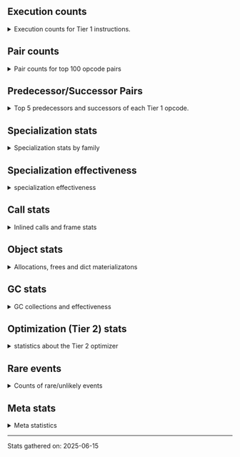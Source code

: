 ## Execution counts

<details>
<summary> Execution counts for Tier 1 instructions. </summary>


The "miss ratio" column shows the percentage of times the instruction
executed that it deoptimized. When this happens, the base unspecialized
instruction is not counted.

<table>
<thead>
<tr>
<th align="left">Name</th>
<th align="right">Base Count</th>
<th align="right">Head Count</th>
<th align="right">Change</th>
</tr>
</thead>
<tbody>
<tr>
<td align="left">CALL_INTRINSIC_1</td>
<td align="right">7,763,520</td>
<td align="right">5,370</td>
<td align="right">-99.9%</td>
</tr>
<tr>
<td align="left">LIST_EXTEND</td>
<td align="right">7,763,520</td>
<td align="right">5,370</td>
<td align="right">-99.9%</td>
</tr>
<tr>
<td align="left">FOR_ITER_RANGE</td>
<td align="right">11,945,086</td>
<td align="right">606,652</td>
<td align="right">-94.9%</td>
</tr>
<tr>
<td align="left">BUILD_LIST</td>
<td align="right">8,362,048</td>
<td align="right">603,898</td>
<td align="right">-92.8%</td>
</tr>
<tr>
<td align="left">BINARY_OP_SUBTRACT_INT</td>
<td align="right">3,583,166</td>
<td align="right">600,659</td>
<td align="right">-83.2%</td>
</tr>
<tr>
<td align="left">CALL_METHOD_DESCRIPTOR_NOARGS</td>
<td align="right">11,944,816</td>
<td align="right">4,186,666</td>
<td align="right">-64.9%</td>
</tr>
<tr>
<td align="left">LOAD_ATTR_SLOT</td>
<td align="right">54,345,266</td>
<td align="right">23,312,666</td>
<td align="right">-57.1%</td>
</tr>
<tr>
<td align="left">LOAD_ATTR_METHOD_NO_DICT</td>
<td align="right">30,459,623</td>
<td align="right">14,943,323</td>
<td align="right">-50.9%</td>
</tr>
<tr>
<td align="left">NOP</td>
<td align="right">16,725,184</td>
<td align="right">8,967,034</td>
<td align="right">-46.4%</td>
</tr>
<tr>
<td align="left">LOAD_SMALL_INT</td>
<td align="right">7,171,139</td>
<td align="right">4,188,632</td>
<td align="right">-41.6%</td>
</tr>
<tr>
<td align="left">LOAD_ATTR</td>
<td align="right">19,119,839</td>
<td align="right">11,359,792</td>
<td align="right">-40.6%</td>
</tr>
<tr>
<td align="left">PUSH_NULL</td>
<td align="right">40,015,617</td>
<td align="right">24,499,317</td>
<td align="right">-38.8%</td>
</tr>
<tr>
<td align="left">STORE_FAST</td>
<td align="right">56,155,780</td>
<td align="right">37,656,973</td>
<td align="right">-32.9%</td>
</tr>
<tr>
<td align="left">TO_BOOL_BOOL</td>
<td align="right">58,528,662</td>
<td align="right">43,012,362</td>
<td align="right">-26.5%</td>
</tr>
<tr>
<td align="left">CALL_PY_EXACT_ARGS</td>
<td align="right">43,604,911</td>
<td align="right">32,864,254</td>
<td align="right">-24.6%</td>
</tr>
<tr>
<td align="left">LOAD_FAST_BORROW</td>
<td align="right">318,943,057</td>
<td align="right">255,688,486</td>
<td align="right">-19.8%</td>
</tr>
<tr>
<td align="left">POP_JUMP_IF_FALSE</td>
<td align="right">79,434,634</td>
<td align="right">63,918,334</td>
<td align="right">-19.5%</td>
</tr>
<tr>
<td align="left">LOAD_ATTR_INSTANCE_VALUE</td>
<td align="right">102,734,764</td>
<td align="right">87,218,464</td>
<td align="right">-15.1%</td>
</tr>
<tr>
<td align="left">LOAD_ATTR_METHOD_WITH_VALUES</td>
<td align="right">50,172,539</td>
<td align="right">44,207,525</td>
<td align="right">-11.9%</td>
</tr>
<tr>
<td align="left">RESUME_CHECK</td>
<td align="right">76,452,138</td>
<td align="right">68,693,988</td>
<td align="right">-10.1%</td>
</tr>
<tr>
<td align="left">LOAD_CONST</td>
<td align="right">91,981,963</td>
<td align="right">91,981,963</td>
<td align="right">0.0%</td>
</tr>
<tr>
<td align="left">RETURN_VALUE</td>
<td align="right">83,021,377</td>
<td align="right">83,021,377</td>
<td align="right">0.0%</td>
</tr>
<tr>
<td align="left">POP_TOP</td>
<td align="right">69,281,224</td>
<td align="right">69,281,224</td>
<td align="right">0.0%</td>
</tr>
<tr>
<td align="left">LOAD_FAST_BORROW_LOAD_FAST_BORROW</td>
<td align="right">62,111,617</td>
<td align="right">62,111,617</td>
<td align="right">0.0%</td>
</tr>
<tr>
<td align="left">STORE_ATTR_SLOT</td>
<td align="right">54,345,651</td>
<td align="right">54,345,651</td>
<td align="right">0.0%</td>
</tr>
<tr>
<td align="left">INTERPRETER_EXIT</td>
<td align="right">23,291,017</td>
<td align="right">23,291,017</td>
<td align="right">0.0%</td>
</tr>
<tr>
<td align="left">LOAD_GLOBAL_MODULE</td>
<td align="right">21,506,040</td>
<td align="right">21,506,040</td>
<td align="right">0.0%</td>
</tr>
<tr>
<td align="left">LOAD_ATTR_MODULE</td>
<td align="right">20,308,053</td>
<td align="right">20,308,053</td>
<td align="right">0.0%</td>
</tr>
<tr>
<td align="left">TO_BOOL_NONE</td>
<td align="right">19,110,205</td>
<td align="right">19,110,205</td>
<td align="right">0.0%</td>
</tr>
<tr>
<td align="left">CALL_FUNCTION_EX</td>
<td align="right">14,929,984</td>
<td align="right">14,929,984</td>
<td align="right">0.0%</td>
</tr>
<tr>
<td align="left">CALL_METHOD_DESCRIPTOR_O</td>
<td align="right">14,929,915</td>
<td align="right">14,929,915</td>
<td align="right">0.0%</td>
</tr>
<tr>
<td align="left">POP_JUMP_IF_NOT_NONE</td>
<td align="right">13,140,290</td>
<td align="right">13,140,290</td>
<td align="right">0.0%</td>
</tr>
<tr>
<td align="left">JUMP_BACKWARD_NO_JIT</td>
<td align="right">11,945,090</td>
<td align="right"></td>
<td align="right"></td>
</tr>
<tr>
<td align="left">STORE_ATTR_INSTANCE_VALUE</td>
<td align="right">11,349,568</td>
<td align="right">11,349,568</td>
<td align="right">0.0%</td>
</tr>
<tr>
<td align="left">POP_JUMP_IF_NONE</td>
<td align="right">10,750,016</td>
<td align="right">10,750,016</td>
<td align="right">0.0%</td>
</tr>
<tr>
<td align="left">CALL_NON_PY_GENERAL</td>
<td align="right">8,363,871</td>
<td align="right">8,363,871</td>
<td align="right">0.0%</td>
</tr>
<tr>
<td align="left">EXIT_INIT_CHECK</td>
<td align="right">8,360,891</td>
<td align="right">8,360,891</td>
<td align="right">0.0%</td>
</tr>
<tr>
<td align="left">CALL_ALLOC_AND_ENTER_INIT</td>
<td align="right">8,360,891</td>
<td align="right">8,360,891</td>
<td align="right">0.0%</td>
</tr>
<tr>
<td align="left">RETURN_GENERATOR</td>
<td align="right">8,360,832</td>
<td align="right">8,360,832</td>
<td align="right">0.0%</td>
</tr>
<tr>
<td align="left">POP_JUMP_IF_TRUE</td>
<td align="right">7,768,129</td>
<td align="right">7,768,129</td>
<td align="right">0.0%</td>
</tr>
<tr>
<td align="left">LOAD_FAST</td>
<td align="right">7,172,293</td>
<td align="right">7,172,293</td>
<td align="right">0.0%</td>
</tr>
<tr>
<td align="left">BUILD_TUPLE</td>
<td align="right">7,166,912</td>
<td align="right">7,166,912</td>
<td align="right">0.0%</td>
</tr>
<tr>
<td align="left">BUILD_MAP</td>
<td align="right">7,166,592</td>
<td align="right">7,166,592</td>
<td align="right">0.0%</td>
</tr>
<tr>
<td align="left">CALL_BUILTIN_FAST</td>
<td align="right">7,166,524</td>
<td align="right">7,166,524</td>
<td align="right">0.0%</td>
</tr>
<tr>
<td align="left">DICT_MERGE</td>
<td align="right">7,166,336</td>
<td align="right">7,166,336</td>
<td align="right">0.0%</td>
</tr>
<tr>
<td align="left">DELETE_FAST</td>
<td align="right">7,166,272</td>
<td align="right">7,166,272</td>
<td align="right">0.0%</td>
</tr>
<tr>
<td align="left">SEND_GEN</td>
<td align="right">5,972,154</td>
<td align="right">5,972,154</td>
<td align="right">0.0%</td>
</tr>
<tr>
<td align="left">TO_BOOL</td>
<td align="right">5,378,217</td>
<td align="right">5,378,217</td>
<td align="right">0.0%</td>
</tr>
<tr>
<td align="left">END_SEND</td>
<td align="right">5,374,848</td>
<td align="right">5,374,848</td>
<td align="right">0.0%</td>
</tr>
<tr>
<td align="left">GET_AWAITABLE</td>
<td align="right">5,374,848</td>
<td align="right">5,374,848</td>
<td align="right">0.0%</td>
</tr>
<tr>
<td align="left">COMPARE_OP_INT</td>
<td align="right">3,586,170</td>
<td align="right">3,586,170</td>
<td align="right">0.0%</td>
</tr>
<tr>
<td align="left">CALL_PY_GENERAL</td>
<td align="right">3,583,671</td>
<td align="right">3,583,671</td>
<td align="right">0.0%</td>
</tr>
<tr>
<td align="left">JUMP_BACKWARD_NO_INTERRUPT</td>
<td align="right">1,791,680</td>
<td align="right">1,791,680</td>
<td align="right">0.0%</td>
</tr>
<tr>
<td align="left">YIELD_VALUE</td>
<td align="right">1,791,680</td>
<td align="right">1,791,680</td>
<td align="right">0.0%</td>
</tr>
<tr>
<td align="left">LOAD_GLOBAL_BUILTIN</td>
<td align="right">1,201,959</td>
<td align="right">1,201,959</td>
<td align="right">0.0%</td>
</tr>
<tr>
<td align="left">CALL_BUILTIN_CLASS</td>
<td align="right">1,196,217</td>
<td align="right">1,196,217</td>
<td align="right">0.0%</td>
</tr>
<tr>
<td align="left">SEND</td>
<td align="right">1,194,688</td>
<td align="right">1,194,688</td>
<td align="right">0.0%</td>
</tr>
<tr>
<td align="left">SWAP</td>
<td align="right">1,194,629</td>
<td align="right">1,194,629</td>
<td align="right">0.0%</td>
</tr>
<tr>
<td align="left">LOAD_SPECIAL</td>
<td align="right">1,194,372</td>
<td align="right">1,194,372</td>
<td align="right">0.0%</td>
</tr>
<tr>
<td align="left">POP_ITER</td>
<td align="right">601,281</td>
<td align="right">601,281</td>
<td align="right">0.0%</td>
</tr>
<tr>
<td align="left">GET_ITER</td>
<td align="right">601,217</td>
<td align="right">601,217</td>
<td align="right">0.0%</td>
</tr>
<tr>
<td align="left">TO_BOOL_LIST</td>
<td align="right">599,741</td>
<td align="right">599,741</td>
<td align="right">0.0%</td>
</tr>
<tr>
<td align="left">COPY</td>
<td align="right">599,107</td>
<td align="right">599,107</td>
<td align="right">0.0%</td>
</tr>
<tr>
<td align="left">CALL_BUILTIN_FAST_WITH_KEYWORDS</td>
<td align="right">597,309</td>
<td align="right">597,309</td>
<td align="right">0.0%</td>
</tr>
<tr>
<td align="left">CALL_KW_NON_PY</td>
<td align="right">597,246</td>
<td align="right">597,246</td>
<td align="right">0.0%</td>
</tr>
<tr>
<td align="left">CALL_LEN</td>
<td align="right">3,837</td>
<td align="right">3,837</td>
<td align="right">0.0%</td>
</tr>
<tr>
<td align="left">JUMP_FORWARD</td>
<td align="right">3,009</td>
<td align="right">3,009</td>
<td align="right">0.0%</td>
</tr>
<tr>
<td align="left">CALL</td>
<td align="right">2,939</td>
<td align="right">2,939</td>
<td align="right">0.0%</td>
</tr>
<tr>
<td align="left">FOR_ITER_LIST</td>
<td align="right">2,621</td>
<td align="right">2,621</td>
<td align="right">0.0%</td>
</tr>
<tr>
<td align="left">TO_BOOL_INT</td>
<td align="right">1,658</td>
<td align="right">1,658</td>
<td align="right">0.0%</td>
</tr>
<tr>
<td align="left">LOAD_GLOBAL</td>
<td align="right">1,655</td>
<td align="right">1,655</td>
<td align="right">0.0%</td>
</tr>
<tr>
<td align="left">CALL_METHOD_DESCRIPTOR_FAST_WITH_KEYWORDS</td>
<td align="right">1,469</td>
<td align="right">1,469</td>
<td align="right">0.0%</td>
</tr>
<tr>
<td align="left">STORE_ATTR</td>
<td align="right">1,352</td>
<td align="right">1,352</td>
<td align="right">0.0%</td>
</tr>
<tr>
<td align="left">BINARY_OP_ADD_FLOAT</td>
<td align="right">1,279</td>
<td align="right">1,279</td>
<td align="right">0.0%</td>
</tr>
<tr>
<td align="left">LOAD_DEREF</td>
<td align="right">768</td>
<td align="right">768</td>
<td align="right">0.0%</td>
</tr>
<tr>
<td align="left">COPY_FREE_VARS</td>
<td align="right">704</td>
<td align="right">704</td>
<td align="right">0.0%</td>
</tr>
<tr>
<td align="left">LOAD_SUPER_ATTR_METHOD</td>
<td align="right">504</td>
<td align="right">504</td>
<td align="right">0.0%</td>
</tr>
<tr>
<td align="left">CALL_ISINSTANCE</td>
<td align="right">446</td>
<td align="right">446</td>
<td align="right">0.0%</td>
</tr>
<tr>
<td align="left">IS_OP</td>
<td align="right">384</td>
<td align="right">384</td>
<td align="right">0.0%</td>
</tr>
<tr>
<td align="left">BINARY_OP_EXTEND</td>
<td align="right">378</td>
<td align="right">378</td>
<td align="right">0.0%</td>
</tr>
<tr>
<td align="left">FOR_ITER</td>
<td align="right">267</td>
<td align="right">267</td>
<td align="right">0.0%</td>
</tr>
<tr>
<td align="left">MAKE_FUNCTION</td>
<td align="right">256</td>
<td align="right">256</td>
<td align="right">0.0%</td>
</tr>
<tr>
<td align="left">SET_FUNCTION_ATTRIBUTE</td>
<td align="right">256</td>
<td align="right">256</td>
<td align="right">0.0%</td>
</tr>
<tr>
<td align="left">LOAD_ATTR_CLASS</td>
<td align="right">254</td>
<td align="right">254</td>
<td align="right">0.0%</td>
</tr>
<tr>
<td align="left">UNPACK_SEQUENCE_TWO_TUPLE</td>
<td align="right">252</td>
<td align="right">252</td>
<td align="right">0.0%</td>
</tr>
<tr>
<td align="left">BINARY_OP</td>
<td align="right">246</td>
<td align="right">246</td>
<td align="right">0.0%</td>
</tr>
<tr>
<td align="left">STORE_FAST_STORE_FAST</td>
<td align="right">192</td>
<td align="right">192</td>
<td align="right">0.0%</td>
</tr>
<tr>
<td align="left">CALL_METHOD_DESCRIPTOR_FAST</td>
<td align="right">190</td>
<td align="right">190</td>
<td align="right">0.0%</td>
</tr>
<tr>
<td align="left">COMPARE_OP</td>
<td align="right">185</td>
<td align="right">185</td>
<td align="right">0.0%</td>
</tr>
<tr>
<td align="left">LOAD_SUPER_ATTR</td>
<td align="right">176</td>
<td align="right">176</td>
<td align="right">0.0%</td>
</tr>
<tr>
<td align="left">CHECK_EXC_MATCH</td>
<td align="right">129</td>
<td align="right">129</td>
<td align="right">0.0%</td>
</tr>
<tr>
<td align="left">POP_EXCEPT</td>
<td align="right">129</td>
<td align="right">129</td>
<td align="right">0.0%</td>
</tr>
<tr>
<td align="left">PUSH_EXC_INFO</td>
<td align="right">129</td>
<td align="right">129</td>
<td align="right">0.0%</td>
</tr>
<tr>
<td align="left">UNARY_INVERT</td>
<td align="right">128</td>
<td align="right">128</td>
<td align="right">0.0%</td>
</tr>
<tr>
<td align="left">UNARY_NOT</td>
<td align="right">128</td>
<td align="right">128</td>
<td align="right">0.0%</td>
</tr>
<tr>
<td align="left">MAKE_CELL</td>
<td align="right">128</td>
<td align="right">128</td>
<td align="right">0.0%</td>
</tr>
<tr>
<td align="left">BINARY_OP_SUBSCR_DICT</td>
<td align="right">127</td>
<td align="right">127</td>
<td align="right">0.0%</td>
</tr>
<tr>
<td align="left">CALL_BUILTIN_O</td>
<td align="right">126</td>
<td align="right">126</td>
<td align="right">0.0%</td>
</tr>
<tr>
<td align="left">LOAD_ATTR_NONDESCRIPTOR_WITH_VALUES</td>
<td align="right">126</td>
<td align="right">126</td>
<td align="right">0.0%</td>
</tr>
<tr>
<td align="left">RESUME</td>
<td align="right">92</td>
<td align="right">92</td>
<td align="right">0.0%</td>
</tr>
<tr>
<td align="left">UNPACK_SEQUENCE</td>
<td align="right">88</td>
<td align="right">88</td>
<td align="right">0.0%</td>
</tr>
<tr>
<td align="left">IMPORT_NAME</td>
<td align="right">65</td>
<td align="right">65</td>
<td align="right">0.0%</td>
</tr>
<tr>
<td align="left">LOAD_FAST_LOAD_FAST</td>
<td align="right">65</td>
<td align="right">65</td>
<td align="right">0.0%</td>
</tr>
<tr>
<td align="left">RAISE_VARARGS</td>
<td align="right">64</td>
<td align="right">64</td>
<td align="right">0.0%</td>
</tr>
<tr>
<td align="left">RERAISE</td>
<td align="right">64</td>
<td align="right">64</td>
<td align="right">0.0%</td>
</tr>
<tr>
<td align="left">STORE_DEREF</td>
<td align="right">64</td>
<td align="right">64</td>
<td align="right">0.0%</td>
</tr>
<tr>
<td align="left">BINARY_OP_SUBSCR_GETITEM</td>
<td align="right">64</td>
<td align="right">64</td>
<td align="right">0.0%</td>
</tr>
<tr>
<td align="left">BINARY_OP_SUBSCR_TUPLE_INT</td>
<td align="right">64</td>
<td align="right">64</td>
<td align="right">0.0%</td>
</tr>
<tr>
<td align="left">BINARY_OP_ADD_INT</td>
<td align="right">63</td>
<td align="right">63</td>
<td align="right">0.0%</td>
</tr>
<tr>
<td align="left">BINARY_OP_SUBTRACT_FLOAT</td>
<td align="right">63</td>
<td align="right">63</td>
<td align="right">0.0%</td>
</tr>
<tr>
<td align="left">CALL_BOUND_METHOD_EXACT_ARGS</td>
<td align="right">63</td>
<td align="right">63</td>
<td align="right">0.0%</td>
</tr>
<tr>
<td align="left">CALL_BOUND_METHOD_GENERAL</td>
<td align="right">63</td>
<td align="right">63</td>
<td align="right">0.0%</td>
</tr>
<tr>
<td align="left">CALL_KW_PY</td>
<td align="right">63</td>
<td align="right">63</td>
<td align="right">0.0%</td>
</tr>
<tr>
<td align="left">CALL_TYPE_1</td>
<td align="right">63</td>
<td align="right">63</td>
<td align="right">0.0%</td>
</tr>
<tr>
<td align="left">CONTAINS_OP_DICT</td>
<td align="right">63</td>
<td align="right">63</td>
<td align="right">0.0%</td>
</tr>
<tr>
<td align="left">CONTAINS_OP_SET</td>
<td align="right">63</td>
<td align="right">63</td>
<td align="right">0.0%</td>
</tr>
<tr>
<td align="left">STORE_SUBSCR_DICT</td>
<td align="right">63</td>
<td align="right">63</td>
<td align="right">0.0%</td>
</tr>
<tr>
<td align="left">CALL_KW</td>
<td align="right">46</td>
<td align="right">46</td>
<td align="right">0.0%</td>
</tr>
<tr>
<td align="left">CONTAINS_OP</td>
<td align="right">44</td>
<td align="right">44</td>
<td align="right">0.0%</td>
</tr>
<tr>
<td align="left">STORE_SUBSCR</td>
<td align="right">23</td>
<td align="right">23</td>
<td align="right">0.0%</td>
</tr>
<tr>
<td align="left">JUMP_BACKWARD</td>
<td align="right">6</td>
<td align="right">6</td>
<td align="right">0.0%</td>
</tr>
<tr>
<td align="left">FOR_ITER_TUPLE</td>
<td align="right">2</td>
<td align="right">2</td>
<td align="right">0.0%</td>
</tr>
<tr>
<td align="left">IMPORT_FROM</td>
<td align="right">1</td>
<td align="right">1</td>
<td align="right">0.0%</td>
</tr>
<tr>
<td align="left">LOAD_FAST_CHECK</td>
<td align="right">1</td>
<td align="right">1</td>
<td align="right">0.0%</td>
</tr>
<tr>
<td align="left">STORE_FAST_LOAD_FAST</td>
<td align="right">1</td>
<td align="right">1</td>
<td align="right">0.0%</td>
</tr>
<tr>
<td align="left">STORE_GLOBAL</td>
<td align="right">1</td>
<td align="right">1</td>
<td align="right">0.0%</td>
</tr>
<tr>
<td align="left">COMPARE_OP_STR</td>
<td align="right">1</td>
<td align="right">1</td>
<td align="right">0.0%</td>
</tr>
<tr>
<td align="left">TO_BOOL_ALWAYS_TRUE</td>
<td align="right">1</td>
<td align="right">1</td>
<td align="right">0.0%</td>
</tr>
<tr>
<td align="left">ENTER_EXECUTOR</td>
<td align="right"></td>
<td align="right">11,338,432</td>
<td align="right"></td>
</tr>
<tr>
<td align="left">JUMP_BACKWARD_JIT</td>
<td align="right"></td>
<td align="right">606,658</td>
<td align="right"></td>
</tr>
</tbody>
</table>


</details>

## Pair counts

<details>
<summary> Pair counts for top 100 opcode pairs </summary>


Pairs of specialized operations that deoptimize and are then followed by
the corresponding unspecialized instruction are not counted as pairs.

Not included in comparative output.


</details>

## Predecessor/Successor Pairs

<details>
<summary> Top 5 predecessors and successors of each Tier 1 opcode. </summary>


This does not include the unspecialized instructions that occur after a
specialized instruction deoptimizes.

Not included in comparative output.


</details>

## Specialization stats

<details>
<summary> Specialization stats by family </summary>

### BINARY_OP

<details>
<summary> specialization stats for BINARY_OP family </summary>

<table>
<thead>
<tr>
<th align="left">Kind</th>
<th align="right">Base Count</th>
<th align="right">Base Ratio</th>
<th align="right">Head Count</th>
<th align="right">Head Ratio</th>
<th align="right">Change</th>
</tr>
</thead>
<tbody>
<tr>
<td align="left">
hit
<details>
<summary>ⓘ</summary>

Specialized instructions that complete.
</details>
</td>
<td align="right">3,585,204</td>
<td align="right">100.0%</td>
<td align="right">602,697</td>
<td align="right">100.0%</td>
<td align="right">-83.2%</td>
</tr>
<tr>
<td align="left">
deferred
<details>
<summary>ⓘ</summary>

Lists the number of "deferred" (i.e. not specialized) instructions executed.
</details>
</td>
<td align="right">13</td>
<td align="right">0.0%</td>
<td align="right">13</td>
<td align="right">0.0%</td>
<td align="right">0.0%</td>
</tr>
</tbody>
</table>

<table>
<thead>
<tr>
<th align="left">Success</th>
<th align="right">Base Count</th>
<th align="right">Base Ratio</th>
<th align="right">Head Count</th>
<th align="right">Head Ratio</th>
<th align="right">Change</th>
</tr>
</thead>
<tbody>
<tr>
<td align="left">Success</td>
<td align="right">233</td>
<td align="right">100.0%</td>
<td align="right">233</td>
<td align="right">100.0%</td>
<td align="right">0.0%</td>
</tr>
<tr>
<td align="left">Failure</td>
<td align="right">0</td>
<td align="right">0.0%</td>
<td align="right">0</td>
<td align="right">0.0%</td>
<td align="right"></td>
</tr>
</tbody>
</table>


</details>

### CALL

<details>
<summary> specialization stats for CALL family </summary>

<table>
<thead>
<tr>
<th align="left">Kind</th>
<th align="right">Base Count</th>
<th align="right">Base Ratio</th>
<th align="right">Head Count</th>
<th align="right">Head Ratio</th>
<th align="right">Change</th>
</tr>
</thead>
<tbody>
<tr>
<td align="left">
hit
<details>
<summary>ⓘ</summary>

Specialized instructions that complete.
</details>
</td>
<td align="right">87,806,461</td>
<td align="right">100.0%</td>
<td align="right">69,307,654</td>
<td align="right">100.0%</td>
<td align="right">-21.1%</td>
</tr>
<tr>
<td align="left">
deferred
<details>
<summary>ⓘ</summary>

Lists the number of "deferred" (i.e. not specialized) instructions executed.
</details>
</td>
<td align="right">572</td>
<td align="right">0.0%</td>
<td align="right">572</td>
<td align="right">0.0%</td>
<td align="right">0.0%</td>
</tr>
<tr>
<td align="left">
miss
<details>
<summary>ⓘ</summary>

Specialized instructions that deopt.
</details>
</td>
<td align="right">379</td>
<td align="right">0.0%</td>
<td align="right">379</td>
<td align="right">0.0%</td>
<td align="right">0.0%</td>
</tr>
</tbody>
</table>

<table>
<thead>
<tr>
<th align="left">Success</th>
<th align="right">Base Count</th>
<th align="right">Base Ratio</th>
<th align="right">Head Count</th>
<th align="right">Head Ratio</th>
<th align="right">Change</th>
</tr>
</thead>
<tbody>
<tr>
<td align="left">Success</td>
<td align="right">2,746</td>
<td align="right">100.0%</td>
<td align="right">2,746</td>
<td align="right">100.0%</td>
<td align="right">0.0%</td>
</tr>
<tr>
<td align="left">Failure</td>
<td align="right">0</td>
<td align="right">0.0%</td>
<td align="right">0</td>
<td align="right">0.0%</td>
<td align="right"></td>
</tr>
</tbody>
</table>

<table>
<thead>
<tr>
<th align="left">Failure kind</th>
<th align="right">Base Count</th>
<th align="right">Base Ratio</th>
<th align="right">Head Count</th>
<th align="right">Head Ratio</th>
<th align="right">Change</th>
</tr>
</thead>
<tbody>
<tr>
<td align="left">init not python</td>
<td align="right">21</td>
<td align="right">21 / 0 !!</td>
<td align="right">21</td>
<td align="right">21 / 0 !!</td>
<td align="right">0.0%</td>
</tr>
</tbody>
</table>


</details>

### CALL_KW

<details>
<summary> specialization stats for CALL_KW family </summary>

<table>
<thead>
<tr>
<th align="left">Kind</th>
<th align="right">Base Count</th>
<th align="right">Base Ratio</th>
<th align="right">Head Count</th>
<th align="right">Head Ratio</th>
<th align="right">Change</th>
</tr>
</thead>
<tbody>
<tr>
<td align="left">
deferred
<details>
<summary>ⓘ</summary>

Lists the number of "deferred" (i.e. not specialized) instructions executed.
</details>
</td>
<td align="right">3</td>
<td align="right">6.5%</td>
<td align="right">3</td>
<td align="right">6.5%</td>
<td align="right">0.0%</td>
</tr>
</tbody>
</table>

<table>
<thead>
<tr>
<th align="left">Success</th>
<th align="right">Base Count</th>
<th align="right">Base Ratio</th>
<th align="right">Head Count</th>
<th align="right">Head Ratio</th>
<th align="right">Change</th>
</tr>
</thead>
<tbody>
<tr>
<td align="left">Success</td>
<td align="right">43</td>
<td align="right">100.0%</td>
<td align="right">43</td>
<td align="right">100.0%</td>
<td align="right">0.0%</td>
</tr>
<tr>
<td align="left">Failure</td>
<td align="right">0</td>
<td align="right">0.0%</td>
<td align="right">0</td>
<td align="right">0.0%</td>
<td align="right"></td>
</tr>
</tbody>
</table>


</details>

### COMPARE_OP

<details>
<summary> specialization stats for COMPARE_OP family </summary>

<table>
<thead>
<tr>
<th align="left">Kind</th>
<th align="right">Base Count</th>
<th align="right">Base Ratio</th>
<th align="right">Head Count</th>
<th align="right">Head Ratio</th>
<th align="right">Change</th>
</tr>
</thead>
<tbody>
<tr>
<td align="left">
deferred
<details>
<summary>ⓘ</summary>

Lists the number of "deferred" (i.e. not specialized) instructions executed.
</details>
</td>
<td align="right">137</td>
<td align="right">0.0%</td>
<td align="right">137</td>
<td align="right">0.0%</td>
<td align="right">0.0%</td>
</tr>
<tr>
<td align="left">
hit
<details>
<summary>ⓘ</summary>

Specialized instructions that complete.
</details>
</td>
<td align="right">3,586,171</td>
<td align="right">100.0%</td>
<td align="right">3,586,171</td>
<td align="right">100.0%</td>
<td align="right">0.0%</td>
</tr>
</tbody>
</table>

<table>
<thead>
<tr>
<th align="left">Success</th>
<th align="right">Base Count</th>
<th align="right">Base Ratio</th>
<th align="right">Head Count</th>
<th align="right">Head Ratio</th>
<th align="right">Change</th>
</tr>
</thead>
<tbody>
<tr>
<td align="left">Success</td>
<td align="right">26</td>
<td align="right">54.2%</td>
<td align="right">26</td>
<td align="right">54.2%</td>
<td align="right">0.0%</td>
</tr>
<tr>
<td align="left">Failure</td>
<td align="right">22</td>
<td align="right">45.8%</td>
<td align="right">22</td>
<td align="right">45.8%</td>
<td align="right">0.0%</td>
</tr>
</tbody>
</table>

<table>
<thead>
<tr>
<th align="left">Failure kind</th>
<th align="right">Base Count</th>
<th align="right">Base Ratio</th>
<th align="right">Head Count</th>
<th align="right">Head Ratio</th>
<th align="right">Change</th>
</tr>
</thead>
<tbody>
<tr>
<td align="left">bool</td>
<td align="right">22</td>
<td align="right">100.0%</td>
<td align="right">22</td>
<td align="right">100.0%</td>
<td align="right">0.0%</td>
</tr>
</tbody>
</table>


</details>

### CONTAINS_OP

<details>
<summary> specialization stats for CONTAINS_OP family </summary>

<table>
<thead>
<tr>
<th align="left">Kind</th>
<th align="right">Base Count</th>
<th align="right">Base Ratio</th>
<th align="right">Head Count</th>
<th align="right">Head Ratio</th>
<th align="right">Change</th>
</tr>
</thead>
<tbody>
<tr>
<td align="left">
deferred
<details>
<summary>ⓘ</summary>

Lists the number of "deferred" (i.e. not specialized) instructions executed.
</details>
</td>
<td align="right">2</td>
<td align="right">1.2%</td>
<td align="right">2</td>
<td align="right">1.2%</td>
<td align="right">0.0%</td>
</tr>
<tr>
<td align="left">
hit
<details>
<summary>ⓘ</summary>

Specialized instructions that complete.
</details>
</td>
<td align="right">126</td>
<td align="right">74.1%</td>
<td align="right">126</td>
<td align="right">74.1%</td>
<td align="right">0.0%</td>
</tr>
</tbody>
</table>

<table>
<thead>
<tr>
<th align="left">Success</th>
<th align="right">Base Count</th>
<th align="right">Base Ratio</th>
<th align="right">Head Count</th>
<th align="right">Head Ratio</th>
<th align="right">Change</th>
</tr>
</thead>
<tbody>
<tr>
<td align="left">Success</td>
<td align="right">42</td>
<td align="right">100.0%</td>
<td align="right">42</td>
<td align="right">100.0%</td>
<td align="right">0.0%</td>
</tr>
<tr>
<td align="left">Failure</td>
<td align="right">0</td>
<td align="right">0.0%</td>
<td align="right">0</td>
<td align="right">0.0%</td>
<td align="right"></td>
</tr>
</tbody>
</table>


</details>

### FOR_ITER

<details>
<summary> specialization stats for FOR_ITER family </summary>

<table>
<thead>
<tr>
<th align="left">Kind</th>
<th align="right">Base Count</th>
<th align="right">Base Ratio</th>
<th align="right">Head Count</th>
<th align="right">Head Ratio</th>
<th align="right">Change</th>
</tr>
</thead>
<tbody>
<tr>
<td align="left">
hit
<details>
<summary>ⓘ</summary>

Specialized instructions that complete.
</details>
</td>
<td align="right">11,947,709</td>
<td align="right">100.0%</td>
<td align="right">609,275</td>
<td align="right">100.0%</td>
<td align="right">-94.9%</td>
</tr>
<tr>
<td align="left">
deferred
<details>
<summary>ⓘ</summary>

Lists the number of "deferred" (i.e. not specialized) instructions executed.
</details>
</td>
<td align="right">197</td>
<td align="right">0.0%</td>
<td align="right">197</td>
<td align="right">0.0%</td>
<td align="right">0.0%</td>
</tr>
</tbody>
</table>

<table>
<thead>
<tr>
<th align="left">Success</th>
<th align="right">Base Count</th>
<th align="right">Base Ratio</th>
<th align="right">Head Count</th>
<th align="right">Head Ratio</th>
<th align="right">Change</th>
</tr>
</thead>
<tbody>
<tr>
<td align="left">Success</td>
<td align="right">25</td>
<td align="right">35.7%</td>
<td align="right">25</td>
<td align="right">35.7%</td>
<td align="right">0.0%</td>
</tr>
<tr>
<td align="left">Failure</td>
<td align="right">45</td>
<td align="right">64.3%</td>
<td align="right">45</td>
<td align="right">64.3%</td>
<td align="right">0.0%</td>
</tr>
</tbody>
</table>

<table>
<thead>
<tr>
<th align="left">Failure kind</th>
<th align="right">Base Count</th>
<th align="right">Base Ratio</th>
<th align="right">Head Count</th>
<th align="right">Head Ratio</th>
<th align="right">Change</th>
</tr>
</thead>
<tbody>
<tr>
<td align="left">dict items</td>
<td align="right">44</td>
<td align="right">97.8%</td>
<td align="right">44</td>
<td align="right">97.8%</td>
<td align="right">0.0%</td>
</tr>
<tr>
<td align="left">dict values</td>
<td align="right">1</td>
<td align="right">2.2%</td>
<td align="right">1</td>
<td align="right">2.2%</td>
<td align="right">0.0%</td>
</tr>
</tbody>
</table>


</details>

### GET_ITER

<details>
<summary> specialization stats for GET_ITER family </summary>

<table>
<thead>
<tr>
<th align="left">Failure kind</th>
<th align="right">Base Count</th>
<th align="right">Base Ratio</th>
<th align="right">Head Count</th>
<th align="right">Head Ratio</th>
<th align="right">Change</th>
</tr>
</thead>
<tbody>
<tr>
<td align="left">other</td>
<td align="right">598,592</td>
<td align="right">598,592 / 0 !!</td>
<td align="right">598,592</td>
<td align="right">598,592 / 0 !!</td>
<td align="right">0.0%</td>
</tr>
<tr>
<td align="left">list</td>
<td align="right">2,624</td>
<td align="right">2,624 / 0 !!</td>
<td align="right">2,624</td>
<td align="right">2,624 / 0 !!</td>
<td align="right">0.0%</td>
</tr>
<tr>
<td align="left">tuple</td>
<td align="right">1</td>
<td align="right">1 / 0 !!</td>
<td align="right">1</td>
<td align="right">1 / 0 !!</td>
<td align="right">0.0%</td>
</tr>
</tbody>
</table>


</details>

### LOAD_ATTR

<details>
<summary> specialization stats for LOAD_ATTR family </summary>

<table>
<thead>
<tr>
<th align="left">Kind</th>
<th align="right">Base Count</th>
<th align="right">Base Ratio</th>
<th align="right">Head Count</th>
<th align="right">Head Ratio</th>
<th align="right">Change</th>
</tr>
</thead>
<tbody>
<tr>
<td align="left">
deferred
<details>
<summary>ⓘ</summary>

Lists the number of "deferred" (i.e. not specialized) instructions executed.
</details>
</td>
<td align="right">19,111,613</td>
<td align="right">6.9%</td>
<td align="right">11,353,463</td>
<td align="right">5.6%</td>
<td align="right">-40.6%</td>
</tr>
<tr>
<td align="left">
hit
<details>
<summary>ⓘ</summary>

Specialized instructions that complete.
</details>
</td>
<td align="right">258,020,625</td>
<td align="right">93.1%</td>
<td align="right">189,990,411</td>
<td align="right">94.4%</td>
<td align="right">-26.4%</td>
</tr>
</tbody>
</table>

<table>
<thead>
<tr>
<th align="left">Success</th>
<th align="right">Base Count</th>
<th align="right">Base Ratio</th>
<th align="right">Head Count</th>
<th align="right">Head Ratio</th>
<th align="right">Change</th>
</tr>
</thead>
<tbody>
<tr>
<td align="left">Failure</td>
<td align="right">5,119</td>
<td align="right">62.4%</td>
<td align="right">3,222</td>
<td align="right">51.1%</td>
<td align="right">-37.1%</td>
</tr>
<tr>
<td align="left">Success</td>
<td align="right">3,086</td>
<td align="right">37.6%</td>
<td align="right">3,086</td>
<td align="right">48.9%</td>
<td align="right">0.0%</td>
</tr>
</tbody>
</table>

<table>
<thead>
<tr>
<th align="left">Failure kind</th>
<th align="right">Base Count</th>
<th align="right">Base Ratio</th>
<th align="right">Head Count</th>
<th align="right">Head Ratio</th>
<th align="right">Change</th>
</tr>
</thead>
<tbody>
<tr>
<td align="left">method</td>
<td align="right">3,803</td>
<td align="right">74.3%</td>
<td align="right">1,906</td>
<td align="right">59.2%</td>
<td align="right">-49.9%</td>
</tr>
<tr>
<td align="left">overriding descriptor</td>
<td align="right">1,010</td>
<td align="right">19.7%</td>
<td align="right">1,010</td>
<td align="right">31.3%</td>
<td align="right">0.0%</td>
</tr>
<tr>
<td align="left">module attr not found</td>
<td align="right">222</td>
<td align="right">4.3%</td>
<td align="right">222</td>
<td align="right">6.9%</td>
<td align="right">0.0%</td>
</tr>
<tr>
<td align="left">metaclass attribute</td>
<td align="right">21</td>
<td align="right">0.4%</td>
<td align="right">21</td>
<td align="right">0.7%</td>
<td align="right">0.0%</td>
</tr>
</tbody>
</table>


</details>

### LOAD_GLOBAL

<details>
<summary> specialization stats for LOAD_GLOBAL family </summary>

<table>
<thead>
<tr>
<th align="left">Kind</th>
<th align="right">Base Count</th>
<th align="right">Base Ratio</th>
<th align="right">Head Count</th>
<th align="right">Head Ratio</th>
<th align="right">Change</th>
</tr>
</thead>
<tbody>
<tr>
<td align="left">
deferred
<details>
<summary>ⓘ</summary>

Lists the number of "deferred" (i.e. not specialized) instructions executed.
</details>
</td>
<td align="right">111</td>
<td align="right">0.0%</td>
<td align="right">111</td>
<td align="right">0.0%</td>
<td align="right">0.0%</td>
</tr>
<tr>
<td align="left">
deopt
<details>
<summary>ⓘ</summary>

Specialized instructions that deopt.
</details>
</td>
<td align="right">64</td>
<td align="right">0.0%</td>
<td align="right">64</td>
<td align="right">0.0%</td>
<td align="right">0.0%</td>
</tr>
<tr>
<td align="left">
hit
<details>
<summary>ⓘ</summary>

Specialized instructions that complete.
</details>
</td>
<td align="right">22,707,935</td>
<td align="right">100.0%</td>
<td align="right">22,707,935</td>
<td align="right">100.0%</td>
<td align="right">0.0%</td>
</tr>
<tr>
<td align="left">
miss
<details>
<summary>ⓘ</summary>

Specialized instructions that deopt.
</details>
</td>
<td align="right">64</td>
<td align="right">0.0%</td>
<td align="right">64</td>
<td align="right">0.0%</td>
<td align="right">0.0%</td>
</tr>
</tbody>
</table>

<table>
<thead>
<tr>
<th align="left">Success</th>
<th align="right">Base Count</th>
<th align="right">Base Ratio</th>
<th align="right">Head Count</th>
<th align="right">Head Ratio</th>
<th align="right">Change</th>
</tr>
</thead>
<tbody>
<tr>
<td align="left">Success</td>
<td align="right">1,544</td>
<td align="right">100.0%</td>
<td align="right">1,544</td>
<td align="right">100.0%</td>
<td align="right">0.0%</td>
</tr>
<tr>
<td align="left">Failure</td>
<td align="right">0</td>
<td align="right">0.0%</td>
<td align="right">0</td>
<td align="right">0.0%</td>
<td align="right"></td>
</tr>
</tbody>
</table>


</details>

### LOAD_SUPER_ATTR

<details>
<summary> specialization stats for LOAD_SUPER_ATTR family </summary>

<table>
<thead>
<tr>
<th align="left">Kind</th>
<th align="right">Base Count</th>
<th align="right">Base Ratio</th>
<th align="right">Head Count</th>
<th align="right">Head Ratio</th>
<th align="right">Change</th>
</tr>
</thead>
<tbody>
<tr>
<td align="left">
deferred
<details>
<summary>ⓘ</summary>

Lists the number of "deferred" (i.e. not specialized) instructions executed.
</details>
</td>
<td align="right">8</td>
<td align="right">1.2%</td>
<td align="right">8</td>
<td align="right">1.2%</td>
<td align="right">0.0%</td>
</tr>
<tr>
<td align="left">
hit
<details>
<summary>ⓘ</summary>

Specialized instructions that complete.
</details>
</td>
<td align="right">504</td>
<td align="right">74.1%</td>
<td align="right">504</td>
<td align="right">74.1%</td>
<td align="right">0.0%</td>
</tr>
</tbody>
</table>

<table>
<thead>
<tr>
<th align="left">Success</th>
<th align="right">Base Count</th>
<th align="right">Base Ratio</th>
<th align="right">Head Count</th>
<th align="right">Head Ratio</th>
<th align="right">Change</th>
</tr>
</thead>
<tbody>
<tr>
<td align="left">Success</td>
<td align="right">168</td>
<td align="right">100.0%</td>
<td align="right">168</td>
<td align="right">100.0%</td>
<td align="right">0.0%</td>
</tr>
<tr>
<td align="left">Failure</td>
<td align="right">0</td>
<td align="right">0.0%</td>
<td align="right">0</td>
<td align="right">0.0%</td>
<td align="right"></td>
</tr>
</tbody>
</table>


</details>

### SEND

<details>
<summary> specialization stats for SEND family </summary>

<table>
<thead>
<tr>
<th align="left">Kind</th>
<th align="right">Base Count</th>
<th align="right">Base Ratio</th>
<th align="right">Head Count</th>
<th align="right">Head Ratio</th>
<th align="right">Change</th>
</tr>
</thead>
<tbody>
<tr>
<td align="left">
deferred
<details>
<summary>ⓘ</summary>

Lists the number of "deferred" (i.e. not specialized) instructions executed.
</details>
</td>
<td align="right">1,194,374</td>
<td align="right">16.7%</td>
<td align="right">1,194,374</td>
<td align="right">16.7%</td>
<td align="right">0.0%</td>
</tr>
<tr>
<td align="left">
hit
<details>
<summary>ⓘ</summary>

Specialized instructions that complete.
</details>
</td>
<td align="right">5,972,154</td>
<td align="right">83.3%</td>
<td align="right">5,972,154</td>
<td align="right">83.3%</td>
<td align="right">0.0%</td>
</tr>
</tbody>
</table>

<table>
<thead>
<tr>
<th align="left">Success</th>
<th align="right">Base Count</th>
<th align="right">Base Ratio</th>
<th align="right">Head Count</th>
<th align="right">Head Ratio</th>
<th align="right">Change</th>
</tr>
</thead>
<tbody>
<tr>
<td align="left">Success</td>
<td align="right">6</td>
<td align="right">1.9%</td>
<td align="right">6</td>
<td align="right">1.9%</td>
<td align="right">0.0%</td>
</tr>
<tr>
<td align="left">Failure</td>
<td align="right">308</td>
<td align="right">98.1%</td>
<td align="right">308</td>
<td align="right">98.1%</td>
<td align="right">0.0%</td>
</tr>
</tbody>
</table>

<table>
<thead>
<tr>
<th align="left">Failure kind</th>
<th align="right">Base Count</th>
<th align="right">Base Ratio</th>
<th align="right">Head Count</th>
<th align="right">Head Ratio</th>
<th align="right">Change</th>
</tr>
</thead>
<tbody>
<tr>
<td align="left">other</td>
<td align="right">308</td>
<td align="right">100.0%</td>
<td align="right">308</td>
<td align="right">100.0%</td>
<td align="right">0.0%</td>
</tr>
</tbody>
</table>


</details>

### STORE_ATTR

<details>
<summary> specialization stats for STORE_ATTR family </summary>

<table>
<thead>
<tr>
<th align="left">Kind</th>
<th align="right">Base Count</th>
<th align="right">Base Ratio</th>
<th align="right">Head Count</th>
<th align="right">Head Ratio</th>
<th align="right">Change</th>
</tr>
</thead>
<tbody>
<tr>
<td align="left">
deferred
<details>
<summary>ⓘ</summary>

Lists the number of "deferred" (i.e. not specialized) instructions executed.
</details>
</td>
<td align="right">270</td>
<td align="right">0.0%</td>
<td align="right">270</td>
<td align="right">0.0%</td>
<td align="right">0.0%</td>
</tr>
<tr>
<td align="left">
hit
<details>
<summary>ⓘ</summary>

Specialized instructions that complete.
</details>
</td>
<td align="right">65,695,219</td>
<td align="right">100.0%</td>
<td align="right">65,695,219</td>
<td align="right">100.0%</td>
<td align="right">0.0%</td>
</tr>
</tbody>
</table>

<table>
<thead>
<tr>
<th align="left">Success</th>
<th align="right">Base Count</th>
<th align="right">Base Ratio</th>
<th align="right">Head Count</th>
<th align="right">Head Ratio</th>
<th align="right">Change</th>
</tr>
</thead>
<tbody>
<tr>
<td align="left">Success</td>
<td align="right">1,039</td>
<td align="right">96.0%</td>
<td align="right">1,039</td>
<td align="right">96.0%</td>
<td align="right">0.0%</td>
</tr>
<tr>
<td align="left">Failure</td>
<td align="right">43</td>
<td align="right">4.0%</td>
<td align="right">43</td>
<td align="right">4.0%</td>
<td align="right">0.0%</td>
</tr>
</tbody>
</table>

<table>
<thead>
<tr>
<th align="left">Failure kind</th>
<th align="right">Base Count</th>
<th align="right">Base Ratio</th>
<th align="right">Head Count</th>
<th align="right">Head Ratio</th>
<th align="right">Change</th>
</tr>
</thead>
<tbody>
<tr>
<td align="left">overriding descriptor</td>
<td align="right">21</td>
<td align="right">48.8%</td>
<td align="right">21</td>
<td align="right">48.8%</td>
<td align="right">0.0%</td>
</tr>
</tbody>
</table>


</details>

### STORE_SUBSCR

<details>
<summary> specialization stats for STORE_SUBSCR family </summary>

<table>
<thead>
<tr>
<th align="left">Kind</th>
<th align="right">Base Count</th>
<th align="right">Base Ratio</th>
<th align="right">Head Count</th>
<th align="right">Head Ratio</th>
<th align="right">Change</th>
</tr>
</thead>
<tbody>
<tr>
<td align="left">
deferred
<details>
<summary>ⓘ</summary>

Lists the number of "deferred" (i.e. not specialized) instructions executed.
</details>
</td>
<td align="right">2</td>
<td align="right">2.3%</td>
<td align="right">2</td>
<td align="right">2.3%</td>
<td align="right">0.0%</td>
</tr>
<tr>
<td align="left">
hit
<details>
<summary>ⓘ</summary>

Specialized instructions that complete.
</details>
</td>
<td align="right">63</td>
<td align="right">73.3%</td>
<td align="right">63</td>
<td align="right">73.3%</td>
<td align="right">0.0%</td>
</tr>
</tbody>
</table>

<table>
<thead>
<tr>
<th align="left">Success</th>
<th align="right">Base Count</th>
<th align="right">Base Ratio</th>
<th align="right">Head Count</th>
<th align="right">Head Ratio</th>
<th align="right">Change</th>
</tr>
</thead>
<tbody>
<tr>
<td align="left">Success</td>
<td align="right">21</td>
<td align="right">100.0%</td>
<td align="right">21</td>
<td align="right">100.0%</td>
<td align="right">0.0%</td>
</tr>
<tr>
<td align="left">Failure</td>
<td align="right">0</td>
<td align="right">0.0%</td>
<td align="right">0</td>
<td align="right">0.0%</td>
<td align="right"></td>
</tr>
</tbody>
</table>


</details>

### TO_BOOL

<details>
<summary> specialization stats for TO_BOOL family </summary>

<table>
<thead>
<tr>
<th align="left">Kind</th>
<th align="right">Base Count</th>
<th align="right">Base Ratio</th>
<th align="right">Head Count</th>
<th align="right">Head Ratio</th>
<th align="right">Change</th>
</tr>
</thead>
<tbody>
<tr>
<td align="left">
hit
<details>
<summary>ⓘ</summary>

Specialized instructions that complete.
</details>
</td>
<td align="right">78,240,266</td>
<td align="right">93.6%</td>
<td align="right">62,723,966</td>
<td align="right">92.1%</td>
<td align="right">-19.8%</td>
</tr>
<tr>
<td align="left">
deferred
<details>
<summary>ⓘ</summary>

Lists the number of "deferred" (i.e. not specialized) instructions executed.
</details>
</td>
<td align="right">5,376,060</td>
<td align="right">6.4%</td>
<td align="right">5,376,060</td>
<td align="right">7.9%</td>
<td align="right">0.0%</td>
</tr>
</tbody>
</table>

<table>
<thead>
<tr>
<th align="left">Success</th>
<th align="right">Base Count</th>
<th align="right">Base Ratio</th>
<th align="right">Head Count</th>
<th align="right">Head Ratio</th>
<th align="right">Change</th>
</tr>
</thead>
<tbody>
<tr>
<td align="left">Success</td>
<td align="right">740</td>
<td align="right">34.3%</td>
<td align="right">740</td>
<td align="right">34.3%</td>
<td align="right">0.0%</td>
</tr>
<tr>
<td align="left">Failure</td>
<td align="right">1,417</td>
<td align="right">65.7%</td>
<td align="right">1,417</td>
<td align="right">65.7%</td>
<td align="right">0.0%</td>
</tr>
</tbody>
</table>

<table>
<thead>
<tr>
<th align="left">Failure kind</th>
<th align="right">Base Count</th>
<th align="right">Base Ratio</th>
<th align="right">Head Count</th>
<th align="right">Head Ratio</th>
<th align="right">Change</th>
</tr>
</thead>
<tbody>
<tr>
<td align="left">set</td>
<td align="right">1,351</td>
<td align="right">95.3%</td>
<td align="right">1,351</td>
<td align="right">95.3%</td>
<td align="right">0.0%</td>
</tr>
<tr>
<td align="left">sequence</td>
<td align="right">66</td>
<td align="right">4.7%</td>
<td align="right">66</td>
<td align="right">4.7%</td>
<td align="right">0.0%</td>
</tr>
</tbody>
</table>


</details>

### UNPACK_SEQUENCE

<details>
<summary> specialization stats for UNPACK_SEQUENCE family </summary>

<table>
<thead>
<tr>
<th align="left">Kind</th>
<th align="right">Base Count</th>
<th align="right">Base Ratio</th>
<th align="right">Head Count</th>
<th align="right">Head Ratio</th>
<th align="right">Change</th>
</tr>
</thead>
<tbody>
<tr>
<td align="left">
deferred
<details>
<summary>ⓘ</summary>

Lists the number of "deferred" (i.e. not specialized) instructions executed.
</details>
</td>
<td align="right">4</td>
<td align="right">1.2%</td>
<td align="right">4</td>
<td align="right">1.2%</td>
<td align="right">0.0%</td>
</tr>
<tr>
<td align="left">
hit
<details>
<summary>ⓘ</summary>

Specialized instructions that complete.
</details>
</td>
<td align="right">252</td>
<td align="right">74.1%</td>
<td align="right">252</td>
<td align="right">74.1%</td>
<td align="right">0.0%</td>
</tr>
</tbody>
</table>

<table>
<thead>
<tr>
<th align="left">Success</th>
<th align="right">Base Count</th>
<th align="right">Base Ratio</th>
<th align="right">Head Count</th>
<th align="right">Head Ratio</th>
<th align="right">Change</th>
</tr>
</thead>
<tbody>
<tr>
<td align="left">Success</td>
<td align="right">84</td>
<td align="right">100.0%</td>
<td align="right">84</td>
<td align="right">100.0%</td>
<td align="right">0.0%</td>
</tr>
<tr>
<td align="left">Failure</td>
<td align="right">0</td>
<td align="right">0.0%</td>
<td align="right">0</td>
<td align="right">0.0%</td>
<td align="right"></td>
</tr>
</tbody>
</table>


</details>


</details>

## Specialization effectiveness

<details>
<summary> specialization effectiveness </summary>


All entries are execution counts. Should add up to the total number of
Tier 1 instructions executed.

<table>
<thead>
<tr>
<th align="left">Instructions</th>
<th align="right">Base Count</th>
<th align="right">Base Ratio</th>
<th align="right">Head Count</th>
<th align="right">Head Ratio</th>
<th align="right">Change</th>
</tr>
</thead>
<tbody>
<tr>
<td align="left">
Not specialized
<details>
<summary>ⓘ</summary>

Instructions that could be specialized but aren't, e.g. `LOAD_ATTR`, `BINARY_SLICE`.
</details>
</td>
<td align="right">26,300,982</td>
<td align="right">1.6%</td>
<td align="right">18,540,935</td>
<td align="right">1.3%</td>
<td align="right">-29.5%</td>
</tr>
<tr>
<td align="left">
Specialized hits
<details>
<summary>ⓘ</summary>

Specialized instructions, e.g. `LOAD_ATTR_MODULE` that complete.
</details>
</td>
<td align="right">638,491,624</td>
<td align="right">38.6%</td>
<td align="right">503,028,781</td>
<td align="right">36.6%</td>
<td align="right">-21.2%</td>
</tr>
<tr>
<td align="left">
Basic
<details>
<summary>ⓘ</summary>

Instructions that are not and cannot be specialized, e.g. `LOAD_FAST`.
</details>
</td>
<td align="right">989,099,453</td>
<td align="right">59.8%</td>
<td align="right">853,636,800</td>
<td align="right">62.1%</td>
<td align="right">-13.7%</td>
</tr>
<tr>
<td align="left">
Specialized misses
<details>
<summary>ⓘ</summary>

Specialized instructions, e.g. `LOAD_ATTR_MODULE` that deopt.
</details>
</td>
<td align="right">13,588</td>
<td align="right">0.0%</td>
<td align="right">13,587</td>
<td align="right">0.0%</td>
<td align="right">-0.0%</td>
</tr>
</tbody>
</table>

### Deferred by instruction

<details>
<summary> Breakdown of deferred (not specialized) instruction counts by family </summary>

<table>
<thead>
<tr>
<th align="left">Name</th>
<th align="right">Base Count</th>
<th align="right">Base Ratio</th>
<th align="right">Head Count</th>
<th align="right">Head Ratio</th>
<th align="right">Change</th>
</tr>
</thead>
<tbody>
<tr>
<td align="left">LOAD_ATTR</td>
<td align="right">19,111,613</td>
<td align="right">74.4%</td>
<td align="right">11,353,463</td>
<td align="right">63.3%</td>
<td align="right">-40.6%</td>
</tr>
<tr>
<td align="left">TO_BOOL</td>
<td align="right">5,376,060</td>
<td align="right">20.9%</td>
<td align="right">5,376,060</td>
<td align="right">30.0%</td>
<td align="right">0.0%</td>
</tr>
<tr>
<td align="left">SEND</td>
<td align="right">1,194,374</td>
<td align="right">4.7%</td>
<td align="right">1,194,374</td>
<td align="right">6.7%</td>
<td align="right">0.0%</td>
</tr>
<tr>
<td align="left">CALL</td>
<td align="right">572</td>
<td align="right">0.0%</td>
<td align="right">572</td>
<td align="right">0.0%</td>
<td align="right">0.0%</td>
</tr>
<tr>
<td align="left">STORE_ATTR</td>
<td align="right">270</td>
<td align="right">0.0%</td>
<td align="right">270</td>
<td align="right">0.0%</td>
<td align="right">0.0%</td>
</tr>
<tr>
<td align="left">FOR_ITER</td>
<td align="right">197</td>
<td align="right">0.0%</td>
<td align="right">197</td>
<td align="right">0.0%</td>
<td align="right">0.0%</td>
</tr>
<tr>
<td align="left">COMPARE_OP</td>
<td align="right">137</td>
<td align="right">0.0%</td>
<td align="right">137</td>
<td align="right">0.0%</td>
<td align="right">0.0%</td>
</tr>
<tr>
<td align="left">LOAD_GLOBAL</td>
<td align="right">111</td>
<td align="right">0.0%</td>
<td align="right">111</td>
<td align="right">0.0%</td>
<td align="right">0.0%</td>
</tr>
<tr>
<td align="left">BINARY_OP</td>
<td align="right">13</td>
<td align="right">0.0%</td>
<td align="right">13</td>
<td align="right">0.0%</td>
<td align="right">0.0%</td>
</tr>
<tr>
<td align="left">LOAD_SUPER_ATTR</td>
<td align="right">8</td>
<td align="right">0.0%</td>
<td align="right">8</td>
<td align="right">0.0%</td>
<td align="right">0.0%</td>
</tr>
</tbody>
</table>


</details>

### Misses by instruction

<details>
<summary> Breakdown of misses (specialized deopts) instruction counts by family </summary>

<table>
<thead>
<tr>
<th align="left">Name</th>
<th align="right">Base Count</th>
<th align="right">Base Ratio</th>
<th align="right">Head Count</th>
<th align="right">Head Ratio</th>
<th align="right">Change</th>
</tr>
</thead>
<tbody>
<tr>
<td align="left">RESUME</td>
<td align="right">13,145</td>
<td align="right">49.2%</td>
<td align="right">13,144</td>
<td align="right">49.2%</td>
<td align="right">-0.0%</td>
</tr>
<tr>
<td align="left">RESUME_CHECK</td>
<td align="right">13,145</td>
<td align="right">49.2%</td>
<td align="right">13,144</td>
<td align="right">49.2%</td>
<td align="right">-0.0%</td>
</tr>
<tr>
<td align="left">CALL_METHOD_DESCRIPTOR_NOARGS</td>
<td align="right">253</td>
<td align="right">0.9%</td>
<td align="right">253</td>
<td align="right">0.9%</td>
<td align="right">0.0%</td>
</tr>
<tr>
<td align="left">CALL_METHOD_DESCRIPTOR_O</td>
<td align="right">126</td>
<td align="right">0.5%</td>
<td align="right">126</td>
<td align="right">0.5%</td>
<td align="right">0.0%</td>
</tr>
<tr>
<td align="left">LOAD_GLOBAL_BUILTIN</td>
<td align="right">64</td>
<td align="right">0.2%</td>
<td align="right">64</td>
<td align="right">0.2%</td>
<td align="right">0.0%</td>
</tr>
<tr>
<td align="left">CACHE</td>
<td align="right">0</td>
<td align="right">0.0%</td>
<td align="right">0</td>
<td align="right">0.0%</td>
<td align="right"></td>
</tr>
<tr>
<td align="left">CALL_FUNCTION_EX</td>
<td align="right">0</td>
<td align="right">0.0%</td>
<td align="right">0</td>
<td align="right">0.0%</td>
<td align="right"></td>
</tr>
<tr>
<td align="left">CHECK_EXC_MATCH</td>
<td align="right">0</td>
<td align="right">0.0%</td>
<td align="right">0</td>
<td align="right">0.0%</td>
<td align="right"></td>
</tr>
<tr>
<td align="left">END_SEND</td>
<td align="right">0</td>
<td align="right">0.0%</td>
<td align="right">0</td>
<td align="right">0.0%</td>
<td align="right"></td>
</tr>
<tr>
<td align="left">EXIT_INIT_CHECK</td>
<td align="right">0</td>
<td align="right">0.0%</td>
<td align="right">0</td>
<td align="right">0.0%</td>
<td align="right"></td>
</tr>
</tbody>
</table>


</details>


</details>

## Call stats

<details>
<summary> Inlined calls and frame stats </summary>


This shows what fraction of calls to Python functions are inlined (i.e.
not having a call at the C level) and for those that are not, where the
call comes from.  The various categories overlap.

Also includes the count of frame objects created.

<table>
<thead>
<tr>
<th align="left"></th>
<th align="right">Base Count</th>
<th align="right">Base Ratio</th>
<th align="right">Head Count</th>
<th align="right">Head Ratio</th>
<th align="right">Change</th>
</tr>
</thead>
<tbody>
<tr>
<td align="left">Calls to PyEval_EvalDefault</td>
<td align="right">23,291,081</td>
<td align="right">27.5%</td>
<td align="right">23,291,081</td>
<td align="right">27.5%</td>
<td align="right">0.0%</td>
</tr>
<tr>
<td align="left">Calls to Python functions inlined</td>
<td align="right">61,521,981</td>
<td align="right">72.5%</td>
<td align="right">61,521,981</td>
<td align="right">72.5%</td>
<td align="right">0.0%</td>
</tr>
<tr>
<td align="left">Calls via PyEval_EvalFrame (total)</td>
<td align="right">23,291,081</td>
<td align="right">27.5%</td>
<td align="right">23,291,081</td>
<td align="right">27.5%</td>
<td align="right">0.0%</td>
</tr>
<tr>
<td align="left">Calls via PyEval_EvalFrame (vector)</td>
<td align="right">19,110,729</td>
<td align="right">22.5%</td>
<td align="right">19,110,729</td>
<td align="right">22.5%</td>
<td align="right">0.0%</td>
</tr>
<tr>
<td align="left">Calls via PyEval_EvalFrame (generator)</td>
<td align="right">4,180,352</td>
<td align="right">4.9%</td>
<td align="right">4,180,352</td>
<td align="right">4.9%</td>
<td align="right">0.0%</td>
</tr>
<tr>
<td align="left">Calls via PyEval_EvalFrame (legacy)</td>
<td align="right">0</td>
<td align="right">0.0%</td>
<td align="right">0</td>
<td align="right">0.0%</td>
<td align="right"></td>
</tr>
<tr>
<td align="left">Calls via PyEval_EvalFrame (function vectorcall)</td>
<td align="right">19,110,729</td>
<td align="right">22.5%</td>
<td align="right">19,110,729</td>
<td align="right">22.5%</td>
<td align="right">0.0%</td>
</tr>
<tr>
<td align="left">Calls via PyEval_EvalFrame (build class)</td>
<td align="right">0</td>
<td align="right">0.0%</td>
<td align="right">0</td>
<td align="right">0.0%</td>
<td align="right"></td>
</tr>
<tr>
<td align="left">Calls via PyEval_EvalFrame (slot)</td>
<td align="right">0</td>
<td align="right">0.0%</td>
<td align="right">0</td>
<td align="right">0.0%</td>
<td align="right"></td>
</tr>
<tr>
<td align="left">Calls via PyEval_EvalFrame (function ex)</td>
<td align="right">0</td>
<td align="right">0.0%</td>
<td align="right">0</td>
<td align="right">0.0%</td>
<td align="right"></td>
</tr>
<tr>
<td align="left">Calls via PyEval_EvalFrame (api)</td>
<td align="right">67</td>
<td align="right">0.0%</td>
<td align="right">67</td>
<td align="right">0.0%</td>
<td align="right">0.0%</td>
</tr>
<tr>
<td align="left">Calls via PyEval_EvalFrame (method)</td>
<td align="right">11,943,872</td>
<td align="right">14.1%</td>
<td align="right">11,943,872</td>
<td align="right">14.1%</td>
<td align="right">0.0%</td>
</tr>
<tr>
<td align="left">Frame objects created</td>
<td align="right">129</td>
<td align="right">0.0%</td>
<td align="right">129</td>
<td align="right">0.0%</td>
<td align="right">0.0%</td>
</tr>
<tr>
<td align="left">Frames pushed</td>
<td align="right">83,021,441</td>
<td align="right">97.9%</td>
<td align="right">83,021,441</td>
<td align="right">97.9%</td>
<td align="right">0.0%</td>
</tr>
</tbody>
</table>


</details>

## Object stats

<details>
<summary> Allocations, frees and dict materializatons </summary>


Below, "allocations" means "allocations that are not from a freelist".
Total allocations = "Allocations from freelist" + "Allocations".

"Inline values" is the number of values arrays inlined into objects.

The cache hit/miss numbers are for the MRO cache, split into dunder and
other names.

<table>
<thead>
<tr>
<th align="left"></th>
<th align="right">Base Count</th>
<th align="right">Base Ratio</th>
<th align="right">Head Count</th>
<th align="right">Head Ratio</th>
<th align="right">Change</th>
</tr>
</thead>
<tbody>
<tr>
<td align="left">Method cache dunder misses</td>
<td align="right">127</td>
<td align="right"></td>
<td align="right">56,101</td>
<td align="right"></td>
<td align="right">44,074.0%</td>
</tr>
<tr>
<td align="left">Method cache collisions</td>
<td align="right">481</td>
<td align="right"></td>
<td align="right">112,410</td>
<td align="right"></td>
<td align="right">23,270.1%</td>
</tr>
<tr>
<td align="left">Method cache misses</td>
<td align="right">425</td>
<td align="right"></td>
<td align="right">56,373</td>
<td align="right"></td>
<td align="right">13,164.2%</td>
</tr>
<tr>
<td align="left">Method cache dunder hits</td>
<td align="right">1,195,178</td>
<td align="right"></td>
<td align="right">1,139,204</td>
<td align="right"></td>
<td align="right">-4.7%</td>
</tr>
<tr>
<td align="left">Method cache hits</td>
<td align="right">31,064,291</td>
<td align="right"></td>
<td align="right">31,006,450</td>
<td align="right"></td>
<td align="right">-0.2%</td>
</tr>
<tr>
<td align="left">Immortal increfs</td>
<td align="right">69,160,683</td>
<td align="right">9.7%</td>
<td align="right">69,272,595</td>
<td align="right">9.7%</td>
<td align="right">0.2%</td>
</tr>
<tr>
<td align="left">Immortal decrefs</td>
<td align="right">114,081,477</td>
<td align="right">14.0%</td>
<td align="right">114,193,392</td>
<td align="right">14.0%</td>
<td align="right">0.1%</td>
</tr>
<tr>
<td align="left">Mortal increfs</td>
<td align="right">163,038,198</td>
<td align="right">22.9%</td>
<td align="right">163,148,288</td>
<td align="right">22.9%</td>
<td align="right">0.1%</td>
</tr>
<tr>
<td align="left">Mortal decrefs</td>
<td align="right">216,820,560</td>
<td align="right">26.5%</td>
<td align="right">216,930,795</td>
<td align="right">26.5%</td>
<td align="right">0.1%</td>
</tr>
<tr>
<td align="left">Allocations from freelist</td>
<td align="right">63,901,747</td>
<td align="right">54.6%</td>
<td align="right">63,901,874</td>
<td align="right">54.6%</td>
<td align="right">0.0%</td>
</tr>
<tr>
<td align="left">Frees to freelist</td>
<td align="right">63,904,517</td>
<td align="right"></td>
<td align="right">63,904,644</td>
<td align="right"></td>
<td align="right">0.0%</td>
</tr>
<tr>
<td align="left">Allocations to 4 kbytes</td>
<td align="right">643,904</td>
<td align="right">0.6%</td>
<td align="right">643,905</td>
<td align="right">0.6%</td>
<td align="right">0.0%</td>
</tr>
<tr>
<td align="left">Frees</td>
<td align="right">53,056,484</td>
<td align="right"></td>
<td align="right">53,056,507</td>
<td align="right"></td>
<td align="right">0.0%</td>
</tr>
<tr>
<td align="left">Allocations</td>
<td align="right">53,059,011</td>
<td align="right">45.4%</td>
<td align="right">53,059,013</td>
<td align="right">45.4%</td>
<td align="right">0.0%</td>
</tr>
<tr>
<td align="left">Allocations to 512 bytes</td>
<td align="right">52,415,107</td>
<td align="right">44.8%</td>
<td align="right">52,415,107</td>
<td align="right">44.8%</td>
<td align="right">0.0%</td>
</tr>
<tr>
<td align="left">Allocations over 4 kbytes</td>
<td align="right">0</td>
<td align="right">0.0%</td>
<td align="right">1</td>
<td align="right">0.0%</td>
<td align="right">1 / 0 !!</td>
</tr>
<tr>
<td align="left">Inline values</td>
<td align="right">4,777,922</td>
<td align="right"></td>
<td align="right">4,777,922</td>
<td align="right"></td>
<td align="right">0.0%</td>
</tr>
<tr>
<td align="left">Interpreter mortal increfs</td>
<td align="right">422,276,749</td>
<td align="right">59.3%</td>
<td align="right">422,276,749</td>
<td align="right">59.3%</td>
<td align="right">0.0%</td>
</tr>
<tr>
<td align="left">Interpreter mortal decrefs</td>
<td align="right">472,866,634</td>
<td align="right">57.8%</td>
<td align="right">472,866,634</td>
<td align="right">57.8%</td>
<td align="right">0.0%</td>
</tr>
<tr>
<td align="left">Interpreter immortal increfs</td>
<td align="right">57,333,971</td>
<td align="right">8.1%</td>
<td align="right">57,333,971</td>
<td align="right">8.1%</td>
<td align="right">0.0%</td>
</tr>
<tr>
<td align="left">Interpreter immortal decrefs</td>
<td align="right">13,736,567</td>
<td align="right">1.7%</td>
<td align="right">13,736,567</td>
<td align="right">1.7%</td>
<td align="right">0.0%</td>
</tr>
<tr>
<td align="left">Materialize dict (on request)</td>
<td align="right">0</td>
<td align="right">0.0%</td>
<td align="right">0</td>
<td align="right">0.0%</td>
<td align="right"></td>
</tr>
<tr>
<td align="left">Materialize dict (new key)</td>
<td align="right">0</td>
<td align="right">0.0%</td>
<td align="right">0</td>
<td align="right">0.0%</td>
<td align="right"></td>
</tr>
<tr>
<td align="left">Materialize dict (too big)</td>
<td align="right">0</td>
<td align="right">0.0%</td>
<td align="right">0</td>
<td align="right">0.0%</td>
<td align="right"></td>
</tr>
<tr>
<td align="left">Materialize dict (str subclass)</td>
<td align="right">0</td>
<td align="right">0.0%</td>
<td align="right">0</td>
<td align="right">0.0%</td>
<td align="right"></td>
</tr>
</tbody>
</table>


</details>

## GC stats

<details>
<summary> GC collections and effectiveness </summary>


Collected/visits gives some measure of efficiency.

<table>
<thead>
<tr>
<th align="right">Generation</th>
<th align="right">Base Collections</th>
<th align="right">Base Objects collected</th>
<th align="right">Base Object visits</th>
<th align="right">Base Reachable from roots</th>
<th align="right">Base Not reachable from roots</th>
<th align="right">Head Collections</th>
<th align="right">Head Objects collected</th>
<th align="right">Head Object visits</th>
<th align="right">Head Reachable from roots</th>
<th align="right">Head Not reachable from roots</th>
</tr>
</thead>
<tbody>
<tr>
<td align="right">0</td>
<td align="right">0</td>
<td align="right">0</td>
<td align="right">0</td>
<td align="right">0</td>
<td align="right">0</td>
<td align="right">0</td>
<td align="right">0</td>
<td align="right">0</td>
<td align="right">0</td>
<td align="right">0</td>
</tr>
<tr>
<td align="right">1</td>
<td align="right">14,273</td>
<td align="right">456</td>
<td align="right">368,571,941</td>
<td align="right">27,874,844</td>
<td align="right">29,284,542</td>
<td align="right">14,273</td>
<td align="right">456</td>
<td align="right">368,573,399</td>
<td align="right">27,875,534</td>
<td align="right">29,284,725</td>
</tr>
<tr>
<td align="right">2</td>
<td align="right">0</td>
<td align="right">0</td>
<td align="right">0</td>
<td align="right">0</td>
<td align="right">0</td>
<td align="right">0</td>
<td align="right">0</td>
<td align="right">0</td>
<td align="right">0</td>
<td align="right">0</td>
</tr>
</tbody>
</table>


</details>

## Optimization (Tier 2) stats

<details>
<summary> statistics about the Tier 2 optimizer </summary>


</details>

## Rare events

<details>
<summary> Counts of rare/unlikely events </summary>

<table>
<thead>
<tr>
<th align="left">Event</th>
<th align="right">Base Count</th>
<th align="right">Head Count</th>
<th align="right">Change</th>
</tr>
</thead>
<tbody>
<tr>
<td align="left">
set class
<details>
<summary>ⓘ</summary>

Setting an object's class, `obj.__class__ = ...`
</details>
</td>
<td align="right">0</td>
<td align="right">0</td>
<td align="right"></td>
</tr>
<tr>
<td align="left">
set bases
<details>
<summary>ⓘ</summary>

Setting the bases of a class, `cls.__bases__ = ...`
</details>
</td>
<td align="right">0</td>
<td align="right">0</td>
<td align="right"></td>
</tr>
<tr>
<td align="left">
set eval frame func
<details>
<summary>ⓘ</summary>

Setting the PEP 523 frame eval function `_PyInterpreterState_SetFrameEvalFunc()`
</details>
</td>
<td align="right">0</td>
<td align="right">0</td>
<td align="right"></td>
</tr>
<tr>
<td align="left">
builtin dict
<details>
<summary>ⓘ</summary>

Modifying the builtins, `__builtins__.__dict__[var] = ...`
</details>
</td>
<td align="right">0</td>
<td align="right">0</td>
<td align="right"></td>
</tr>
<tr>
<td align="left">
func modification
<details>
<summary>ⓘ</summary>

Modifying a function, e.g. `func.__defaults__ = ...`, etc.
</details>
</td>
<td align="right">0</td>
<td align="right">0</td>
<td align="right"></td>
</tr>
<tr>
<td align="left">
watched dict modification
<details>
<summary>ⓘ</summary>

A watched dict has been modified
</details>
</td>
<td align="right">0</td>
<td align="right">0</td>
<td align="right"></td>
</tr>
<tr>
<td align="left">
watched globals modification
<details>
<summary>ⓘ</summary>

A watched `globals()` dict has been modified
</details>
</td>
<td align="right">0</td>
<td align="right">0</td>
<td align="right"></td>
</tr>
</tbody>
</table>


</details>

## Meta stats

<details>
<summary> Meta statistics </summary>

<table>
<thead>
<tr>
<th align="left"></th>
<th align="right">Base Count</th>
<th align="right">Head Count</th>
<th align="right">Change</th>
</tr>
</thead>
<tbody>
<tr>
<td align="left">Number of data files</td>
<td align="right">21</td>
<td align="right">21</td>
<td align="right">0.0%</td>
</tr>
</tbody>
</table>


</details>

---
Stats gathered on: 2025-06-15

